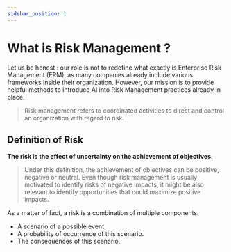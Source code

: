 ```yaml
---
sidebar_position: 1
---
```


# What is Risk Management ?

Let us be honest : our role is not to redefine what exactly is Enterprise Risk Management (ERM), as many companies already include various frameworks inside their organization. However, our mission is to provide helpful methods to introduce AI into Risk Management practices already in place.

> Risk management refers to coordinated activities to direct and control an organization with regard to risk.

## Definition of Risk

**The risk is the effect of uncertainty on the achievement of objectives.**

> Under this definition, the achievement of objectives can be positive, negative or neutral. Even though risk management is usually motivated to identify risks of negative impacts, it might be also relevant to identify opportunities that could maximize positive impacts.

As a matter of fact, a risk is a combination of multiple components.

- A scenario of a possible event.
- A probability of occurrence of this scenario.
- The consequences of this scenario.
